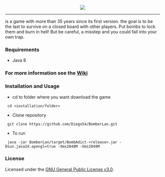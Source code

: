 <p align="center">
 <img src ="https://user-images.githubusercontent.com/12718583/31305335-db4326fa-ab0d-11e7-8f86-0411e56c1640.jpg" />
</p>

***

is a game with more than 35 years since its first version. the goal is to be the last to survive on a closed board with other players. Put bombs to lock them and burn in hell! But be careful, a misstep and you could fall into your own trap.


### Requirements
- Java 8

### For more information see the [Wiki](https://github.com/Diego54/BomberLan/wiki)

### Installation and Usage
- cd to folder where you want download the game
``` shell
 cd <installation/folder>
```
- Clone repository
``` shell
 git clone https://github.com/Diego54/BomberLan.git
```
- To run
``` shell
 java -jar BomberLan/target/BombAdict-<release>.jar -Dsun.java2d.opengl=true -Xmx2048M -Xms2048M
```

### License

Licensed under the [GNU General Public License v3.0](https://github.com/WormsAtWar/worms-at-war/blob/master/LICENSE).

